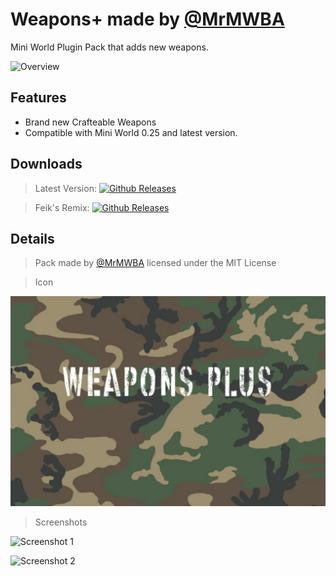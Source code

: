 # Weapons+ made by [@MrMWBA](https://github.com/MrMWBA)
Mini World Plugin Pack that adds new weapons.

![Overview](https://media.discordapp.net/attachments/434118124015452160/472563201549271040/Screenshot_2018-07-28-02-37-12.png)

## Features
* Brand new Crafteable Weapons
* Compatible with Mini World 0.25 and latest version.

## Downloads

> Latest Version: [![Github Releases](https://img.shields.io/github/downloads/MWH-json/weaponsplus/latest/total.svg)](https://github.com/MWH-json/weaponsplus/releases)

> Feik's Remix: [![Github Releases](https://img.shields.io/github/downloads/zfeikg/weaponsplus/latest/total.svg)](https://github.com/zfeikg/weaponsplus/releases)

## Details

> Pack made by [@MrMWBA](https://github.com/MrMWBA) licensed under the MIT License

> Icon

![Icon](https://raw.githubusercontent.com/MWH-json/weaponsplus/master/icon.png)

> Screenshots

![Screenshot 1](https://media.discordapp.net/attachments/434118124015452160/472561948999942144/Screenshot_2018-07-25-00-52-46.png)

![Screenshot 2](https://media.discordapp.net/attachments/434118124015452160/472561949440212992/Screenshot_2018-07-25-00-52-54.png)
